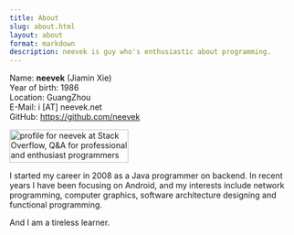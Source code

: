 ```yaml
---
title: About
slug: about.html 
layout: about 
format: markdown
description: neevek is guy who's enthusiastic about programming.
---
```


Name: **neevek** (Jiamin Xie) <br/>
Year of birth: 1986 <br/>
Location: GuangZhou <br/>
E-Mail: i [AT] neevek.net <br/>
GitHub: <a href="https://github.com/neevek" target="_blank">https://github.com/neevek</a> <br/>

<span><a href="http://stackoverflow.com/users/668963/neevek">
<img src="http://stackoverflow.com/users/flair/668963.png" width="208" height="58" alt="profile for neevek at Stack Overflow, Q&amp;A for professional and enthusiast programmers" title="profile for neevek at Stack Overflow, Q&amp;A for professional and enthusiast programmers">
</a></span>

I started my career in 2008 as a Java programmer on backend. In recent years I have been focusing on Android, and my interests include network programming, computer graphics, software architecture designing and functional programming.

And I am a tireless learner.


